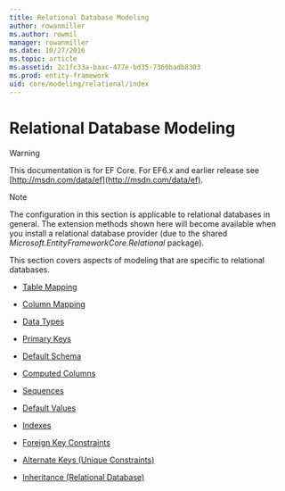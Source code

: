 ```yaml
---
title: Relational Database Modeling
author: rowanmiller
ms.author: rowmil
manager: rowanmiller
ms.date: 10/27/2016
ms.topic: article
ms.assetid: 2c1fc33a-baac-477e-bd35-7360badb8303
ms.prod: entity-framework
uid: core/modeling/relational/index
---
```

# Relational Database Modeling

> [!WARNING]
> This documentation is for EF Core. For EF6.x and earlier release see [http://msdn.com/data/ef](http://msdn.com/data/ef).

> [!NOTE]
> The configuration in this section is applicable to relational databases in general. The extension methods shown here will become available when you install a relational database provider (due to the shared *Microsoft.EntityFrameworkCore.Relational* package).

This section covers aspects of modeling that are specific to relational databases.

* [Table Mapping](tables.md)

* [Column Mapping](columns.md)

* [Data Types](data-types.md)

* [Primary Keys](primary-keys.md)

* [Default Schema](default-schema.md)

* [Computed Columns](computed-columns.md)

* [Sequences](sequences.md)

* [Default Values](default-values.md)

* [Indexes](indexes.md)

* [Foreign Key Constraints](fk-constraints.md)

* [Alternate Keys (Unique Constraints)](unique-constraints.md)

* [Inheritance (Relational Database)](inheritance.md)
